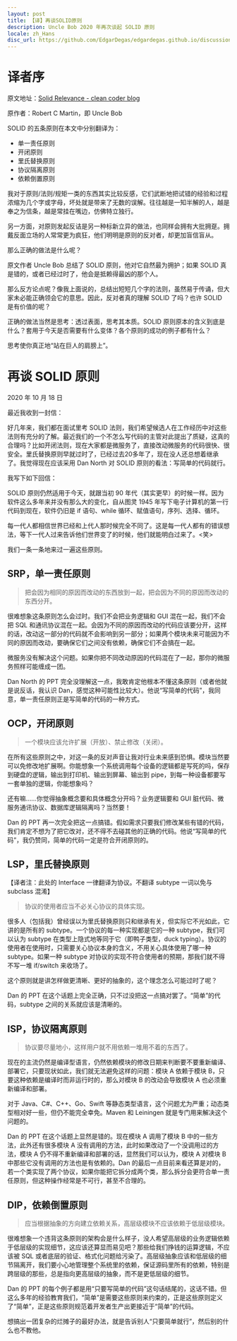```yaml
---
layout: post
title: 【译】再谈SOLID原则
description: Uncle Bob 2020 年再次谈起 SOLID 原则
locale: zh_Hans
disc_url: https://github.com/EdgarDegas/edgardegas.github.io/discussions/7
---
```


# 译者序

原文地址：[Solid Relevance - clean coder blog](https://blog.cleancoder.com/uncle-bob/2020/10/18/Solid-Relevance.html)

原作者：Robert C Martin，即 Uncle Bob

SOLID 的五条原则在本文中分别翻译为：

- 单一责任原则
- 开闭原则
- 里氏替换原则
- 协议隔离原则
- 依赖倒置原则

我对于原则/法则/规矩一类的东西其实比较反感，它们武断地把试错的经验和过程浓缩为几个字或字母，坏处就是带来了无数的误解。往往越是一知半解的人，越是奉之为信条，越是常挂在嘴边，仿佛特立独行。

另一方面，对原则发起反诘是另一种标新立异的做法，也同样会拥有大批拥趸。拥戴反面立场的人常常更为疯狂，他们明明是原则的反对者，却更加盲信盲从。

那么正确的做法是什么呢？

原文作者 Uncle Bob 总结了 SOLID 原则，他对它自然最为拥护；如果 SOLID 真是错的，或者已经过时了，他会是抵赖得最凶的那个人。

那么反方论点呢？像我上面说的，总结出短短几个字的法则，虽然易于传诵，但大家未必能正确领会它的意思。因此，反对者真的理解 SOLID 了吗？也许 SOLID 是有价值的呢？

正确的做法当然是思考：透过表面，思考其本质。SOLID 原则原本的含义到底是什么？套用于今天是否需要有什么变体？各个原则的成功的例子都有什么？

思考使你真正地“站在巨人的肩膀上”。

# 再谈 SOLID 原则

2020 年 10 月 18 日

最近我收到一封信：

好几年来，我们都在面试里考 SOLID 法则，我们希望候选人在工作经历中对这些法则有充分的了解。最近我们的一个不怎么写代码的主管对此提出了质疑，这真的合理吗？比如开闭法则，现在大家都是微服务了，直接改动微服务的代码很快、很安全。里氏替换原则早就过时了，已经过去20多年了，现在没人还总想着继承了。我觉得现在应该采用 Dan North 对 SOLID 原则的看法：写简单的代码就行。

我写下如下回信：

SOLID 原则仍然适用于今天，就跟当初 90 年代（其实更早）的时候一样。因为软件这么多年来并没有那么大的变化，自从图灵 1945 年写下电子计算机的第一行代码到现在，软件仍旧是 if 语句、while 循环、赋值语句，序列、选择、循环。

每一代人都相信世界已经和上代人那时候完全不同了。这是每一代人都有的错误想法，等下一代人过来告诉他们世界变了的时候，他们就能明白过来了。<笑>

我们一条一条地来过一遍这些原则。

## SRP，单一责任原则

> 把会因为相同的原因而改动的东西放到一起，把会因为不同的原因而改动的东西分开。

很难想象这条原则怎么会过时。我们不会把业务逻辑和 GUI 混在一起，我们不会把 SQL 和通讯协议混在一起。会因为不同的原因而改动的代码应该要分开，这样的话，改动这一部分的代码就不会影响到另一部分；如果两个模块未来可能因为不同的原因而改动，要确保它们之间没有依赖，确保它们不会搞在一起。

微服务没有解决这个问题。如果你把不同改动原因的代码混在了一起，那你的微服务照样可能缠成一团。

Dan North 的 PPT 完全没理解这一点，我敢肯定他根本不懂这条原则（或者他就是说反话，我认识 Dan，感觉这种可能性比较大）。他说“写简单的代码”，我同意，单一责任原则正是写简单的代码的一种方式。

## OCP，开闭原则

> 一个模块应该允许扩展（开放）、禁止修改（关闭）。

在所有这些原则之中，对这一条的反对声音让我对行业未来感到恐惧。模块当然要可以免修改地扩展啊。你能想象一个系统调用每个设备的逻辑都是写死的吗，保存到硬盘的逻辑，输出到打印机、输出到屏幕、输出到 pipe，到每一种设备都要写一套单独的逻辑，你能想象吗？

还有嘛……你觉得抽象概念要和具体概念分开吗？业务逻辑要和 GUI 脏代码、微服务通讯协议、数据库逻辑隔离吗？当然要！

Dan 的 PPT 再一次完全把这一点搞错。假如需求只要我们修改某些有错的代码，我们肯定不想为了把它改对，还不得不去碰其他的正确的代码。他说“写简单的代码”，我仍赞同，简单的代码一定是符合开闭原则的。

## LSP，里氏替换原则

【译者注：此处的 Interface 一律翻译为协议。不翻译 subtype 一词以免与 subclass 混淆】

> 协议的使用者应当不必关心协议的具体实现。

很多人（包括我）曾经误以为里氏替换原则只和继承有关，但实际它不光如此，它讲的是所有的 subtype。一个协议的每一种实现都是它的一种 subtype，我们可以认为 subtype 在类型上隐式地等同于它（即鸭子类型，duck typing）。协议的使用者在使用时，只需要关心协议本身的含义，不用关心具体使用了哪一种 subtype。如果一种 subtype 对协议的实现不符合使用者的预期，那我们就不得不写一堆 if/switch 来收场了。

这个原则就是讲怎样做更清晰、更好的抽象的，这个理念怎么可能过时了呢？

Dan 的 PPT 在这个话题上完全正确，只不过没把这一点搞对罢了。“简单”的代码，subtype 之间的关系就应该是清晰的。

## ISP，协议隔离原则

> 协议要尽量地小，这样用户就不用依赖一堆用不着的东西了。

现在的主流仍然是编译型语言，仍然依赖模块的修改日期来判断要不要重新编译、部署它，只要现状如此，我们就无法避免这样的问题：模块 A 依赖于模块 B，只要这种依赖是编译时而非运行时的，那么对模块 B 的改动会导致模块 A 也必须重新编译和部署。

对于 Java、C#、C++、Go、Swift 等静态类型语言，这个问题尤为严重；动态类型相对好一些，但仍不能完全幸免。Maven 和 Leiningen 就是专门用来解决这个问题的。

Dan 的 PPT 在这个话题上显然是错的。现在模块 A 调用了模块 B 中的一些方法，此外还有很多模块 A 没有调用的方法，此时如果改动了一个没调用过的方法，模块 A 仍不得不重新编译和部署的话，显然我们可以认为，模块 A 对模块 B 中那些它没有调用的方法也是有依赖的。Dan 的最后一点目前来看还算是对的，若一个类实现了两个协议，如果你能把它拆分成两个类，那么拆分会更符合单一责任原则，但这种操作经常是不可行，甚至不合理的。

## DIP，依赖倒置原则

> 应当根据抽象的方向建立依赖关系，高层级模块不应该依赖于低层级模块。

很难想象一个违背这条原则的架构会是什么样子，没人希望高层级的业务逻辑依赖于低层级的实现细节，这应该还算显而易见吧？那些给我们挣钱的运算逻辑，不应该被 SQL 或者底层的验证、格式化问题给污染了。高层级抽象应该和低层级的细节隔离开，我们要小心地管理整个系统里的依赖，保证源码里所有的依赖，特别是跨层级的那些，总是指向更高层级的抽象，而不是更低层级的细节。

Dan 的 PPT 的每个例子都是用“只要写简单的代码”这句话结尾的，这话不错。但这么多年的经验教育我们，“简单”是需要这些原则来约束的，正是这些原则定义了“简单”，正是这些原则规范着开发者生产出更接近于“简单”的代码。

想搞出一团复杂的烂摊子的最好办法，就是告诉别人“只要简单就行”，然后别的什么也不教他。